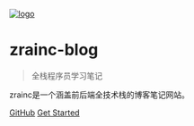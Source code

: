 [![logo](https://github.com/ZRainc/zrainc.github.io/blob/master/image/zrainc.png)](https://github.com/ZRainc/zrainc.github.io/blob/master/image/zrainc.png)

# zrainc-blog

> 全栈程序员学习笔记

zrainc是一个涵盖前后端全技术栈的博客笔记网站。

[GitHub](https://github.com/ZRainc/zrainc.github.io/blob/master) [Get Started](https://github.com/ZRainc/zrainc.github.io/blob/master/README.md)

